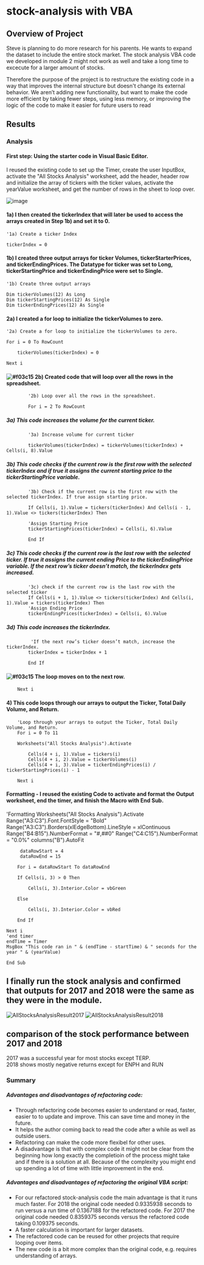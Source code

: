 # stock-analysis with VBA


## Overview of Project

Steve is planning to do more research for his parents. He wants to expand the dataset to include the entire stock market.
The stock analysis VBA code we developed in module 2 might not work as well and take a long time to excecute for a larger amount of stocks.

Therefore the purpose of the project is to restructure the existing code in a way that improves the internal structure but doesn't change its external behavior.
We aren’t adding new functionality, but want to make the code more efficient by taking fewer steps, using less memory, or improving the logic of the code to make it easier for future users to read

## Results

### Analysis

#### First step: Using the starter code in Visual Basic Editor.
I reused the existing code to set up the Timer, create the user InputBox, activate the "All Stocks Analysis" worksheet, add the header, header row and initialize the array of tickers with the ticker values, activate the yearValue worksheet, and get the number of rows in the sheet to loop over.

  ![image](https://user-images.githubusercontent.com/91682586/138772963-ebb74438-ba95-406b-a745-85f50c30bb10.png)


#### 1a) I then created the tickerIndex that will later be used to access the arrays created in Step 1b) and set it to 0. 
    '1a) Create a ticker Index
    
    tickerIndex = 0

#### 1b) I created three output arrays for ticker Volumes, tickerStarterPrices, and tickerEndingPrices. The Datatype for ticker was set to Long, tickerStartingPrice and tickerEndingPrice were set to Single. 
    '1b) Create three output arrays
    
    Dim tickerVolumes(12) As Long
    Dim tickerStartingPrices(12) As Single
    Dim tickerEndingPrices(12) As Single
    
#### 2a) I created a for loop to initialize the tickerVolumes to zero.
    '2a) Create a for loop to initialize the tickerVolumes to zero.
    
    For i = 0 To RowCount 
    
        tickerVolumes(tickerIndex) = 0
               
    Next i
   
    

#### ![#f03c15](https://via.placeholder.com/15/f03c15/000000?text=+) 2b) Created code that will loop over all the rows in the spreadsheet. 
            '2b) Loop over all the rows in the spreadsheet.
            
            For i = 2 To RowCount
    
  ##### 3a) This code increases the volume for the current ticker. 
            '3a) Increase volume for current ticker
            
            tickerVolumes(tickerIndex) = tickerVolumes(tickerIndex) + Cells(i, 8).Value   
            
  ##### 3b) This code checks if the current row is the first row with the selected tickerIndex and if true it assigns the current starting price to the tickerStartingPrice  variable.
            '3b) Check if the current row is the first row with the selected tickerIndex. If true assign starting price.
            
            If Cells(i, 1).Value = tickers(tickerIndex) And Cells(i - 1, 1).Value <> tickers(tickerIndex) Then
            
            'Assign Starting Price
            tickerStartingPrices(tickerIndex) = Cells(i, 6).Value
            
            End If
                     
   ##### 3c) This code checks if the current row is the last row with the selected ticker. If true it assigns the current ending Price to the tickerEndingPrice variable. If the next row’s ticker doesn’t match, the tickerIndex gets increased. 
   
            '3c) check if the current row is the last row with the selected ticker                        
            If Cells(i + 1, 1).Value <> tickers(tickerIndex) And Cells(i, 1).Value = tickers(tickerIndex) Then
            'Assign Ending Price
            tickerEndingPrices(tickerIndex) = Cells(i, 6).Value
            
   ##### 3d) This code increases the tickerIndex.
             'If the next row’s ticker doesn’t match, increase the tickerIndex.
            tickerIndex = tickerIndex + 1
                                    
            End If
            
  #### ![#f03c15](https://via.placeholder.com/15/f03c15/000000?text=+) The loop moves on to the next row.
        Next i    
   
       
   #### 4) This code loops through our arrays to output the Ticker, Total Daily Volume, and Return.
        'Loop through your arrays to output the Ticker, Total Daily Volume, and Return.
        For i = 0 To 11
        
        Worksheets("All Stocks Analysis").Activate
        
            Cells(4 + i, 1).Value = tickers(i)
            Cells(4 + i, 2).Value = tickerVolumes(i)
            Cells(4 + i, 3).Value = tickerEndingPrices(i) / tickerStartingPrices(i) - 1
            
        Next i 
  
  #### Formatting - I reused the existing Code to activate and format the Output worksheet, end the timer, and finish the Macro with End Sub. 
  
   'Formatting
        Worksheets("All Stocks Analysis").Activate
        Range("A3:C3").Font.FontStyle = "Bold"
        Range("A3:C3").Borders(xlEdgeBottom).LineStyle = xlContinuous
        Range("B4:B15").NumberFormat = "#,##0"
        Range("C4:C15").NumberFormat = "0.0%"
         columns("B").AutoFit

         dataRowStart = 4
         dataRowEnd = 15

        For i = dataRowStart To dataRowEnd
        
        If Cells(i, 3) > 0 Then
            
            Cells(i, 3).Interior.Color = vbGreen
            
        Else
        
            Cells(i, 3).Interior.Color = vbRed
            
        End If
        
    Next i
    'end timer    
    endTime = Timer
    MsgBox "This code ran in " & (endTime - startTime) & " seconds for the year " & (yearValue)
    
    End Sub
  
## I finally run the stock analysis and confirmed that outputs for 2017 and 2018 were the same as they were in the module.

![AllStocksAnalysisResult2017](https://user-images.githubusercontent.com/91682586/138919189-bb3509e4-b0f1-4788-ad78-18974c309cc1.PNG) ![AllStocksAnalysisResult2018](https://user-images.githubusercontent.com/91682586/138919206-f06c5a41-65c3-416a-bd33-30df06e271ca.PNG)

## comparison of the stock performance between 2017 and 2018 

2017 was a successful year for most stocks except TERP.  
2018 shows mostly negative returns except for ENPH and RUN

### Summary

##### Advantages and disadvantages of refactoring code:

- Through refactoring code becomes easier to understand or read, faster, easier to to update and improve. This can save time and money in the future. 
- It helps the author coming back to read the code after a while as well as outside users.
- Refactoring can make the code more flexibel for other uses. 
- A disadvantage is that with complex code it might not be clear from the beginning how long exactly the completioin of the process might take and if there is a solution at all.   Because of the complexity you might end up spending a lot of time with little improvement in the end.

##### Advantages and disadvantages of refactoring the original VBA script:

- For our refactored stock-analysis code the main advantage is that it runs much faster. For 2018 the original code needed 0.9335938 seconds to run versus a run time of        0.1367188 for the refactored code. For 2017 the original code needed 0.8359375 seconds versus the refactored code taking 0.109375 seconds.
- A faster calculation is important for larger datasets.  
- The refactored code can be reused for other projects that require looping over items. 
- The new code is a bit more complex than the original code, e.g. requires understanding of arrays. 
